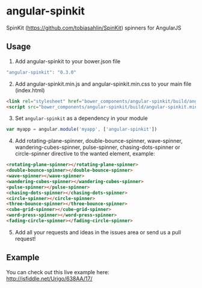 angular-spinkit
===============

SpinKit (https://github.com/tobiasahlin/SpinKit) spinners for AngularJS


## Usage
1. Add angular-spinkit to your bower.json file
  ```javascript
  "angular-spinkit": "0.3.0"
  ```

2. Add angular-spinkit.min.js and angular-spinkit.min.css to your main file (index.html)
  ```html
  <link rel="stylesheet" href="bower_components/angular-spinkit/build/angular-spinkit.min.css">
  <script src="bower_components/angular-spinkit/build/angular-spinkit.min.js"></script>
  ```

3. Set `angular-spinkit` as a dependency in your module
  ```javascript
  var myapp = angular.module('myapp', ['angular-spinkit'])
  ```

4. Add rotating-plane-spinner, double-bounce-spinner, wave-spinner, wandering-cubes-spinner, pulse-spinner, chasing-dots-spinner or circle-spinner directive to the wanted element, example:
  ```html
  <rotating-plane-spinner></rotating-plane-spinner>
<double-bounce-spinner></double-bounce-spinner>
<wave-spinner></wave-spinner>
<wandering-cubes-spinner></wandering-cubes-spinner>
<pulse-spinner></pulse-spinner>
<chasing-dots-spinner></chasing-dots-spinner>
<circle-spinner></circle-spinner>
<three-bounce-spinner></three-bounce-spinner>
<cube-grid-spinner></cube-grid-spinner>
<word-press-spinner></word-press-spinner>
<fading-circle-spinner></fading-circle-spinner>
  ```
5. Add all your requests and ideas in the issues area or send us a pull request!

## Example
You can check out this live example here: http://jsfiddle.net/Urigo/638AA/17/
